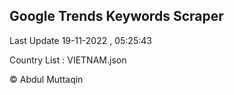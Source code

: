 

## Google Trends Keywords Scraper 
 
Last Update 19-11-2022 , 05:25:43

Country List :
VIETNAM.json



© Abdul Muttaqin 
